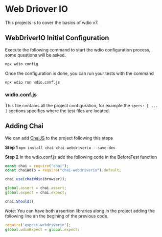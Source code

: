 # Web Driover IO 
This projects is to cover the basics of wdio v7.

## WebDriverIO Initial Configuration
Execute the following command to start the wdio configuration process, some questions will be asked.
```bash 
npx wdio config
```

Once the configuration is done, you can run your tests with the command
```bash 
npx wdio run wdio.conf.js
```

### widio.conf.js
This file contains all the project configuration, for example the ```specs: [ ... ]``` sections specifies where the test files are located. 

## Adding Chai
We can add [ChaiJS](https://www.chaijs.com/) to the project following this steps

**Step 1**
```npm install chai chai-webdriverio --save-dev``` 

**Step 2**
In the wdio.conf.js add the following code in the BeforeTest function
```Javascript
const chai = require("chai");
const chaiWdio = require("chai-webdriverio").default;

chai.use(chaiWdio(browser));

global.assert = chai.assert;
global.expect = chai.expect;

chai.Should()
``` 

_Note:_ You can have both assertion libraries along in the project adding the following line an the begining of the previous code.
```Javascript
require('expect-webdriverio');
global.wdioExpect = global.expect;
```